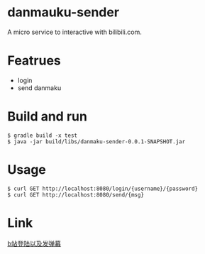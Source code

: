 # danmauku-sender
A micro service to interactive with bilibili.com.
# Featrues
* login
* send danmaku

# Build and run
```
$ gradle build -x test 
$ java -jar build/libs/danmaku-sender-0.0.1-SNAPSHOT.jar
```
# Usage
```
$ curl GET http://localhost:8080/login/{username}/{password}
$ curl GET http://localhost:8080/send/{msg}
```
# Link
[b站登陆以及发弹幕](https://winry.me/2016/03/23/b%E7%AB%99%E7%99%BB%E9%99%86%E4%BB%A5%E5%8F%8A%E5%8F%91%E5%BC%B9%E5%B9%95/)
